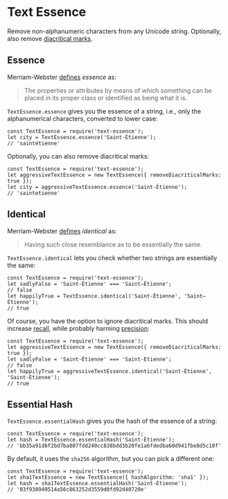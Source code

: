 # Text Essence

Remove non-alphanumeric characters from any Unicode string. Optionally, also remove [diacritical marks](https://en.wikipedia.org/wiki/Diacritic).

## Essence

Merriam-Webster [defines](https://www.merriam-webster.com/dictionary/essence) *essence* as:

> The properties or attributes by means of which something can be placed in its proper class or identified as being what it is.

`TextEssence.essence` gives you the essence of a string, i.e., only the alphanumerical characters, converted to lower case:

    const TextEssence = require('text-essence');
    let city = TextEssence.essence('Saint-Étienne');
    // 'saintétienne'

Optionally, you can also remove diacritical marks:

    const TextEssence = require('text-essence');
    let aggressiveTextEssence = new TextEssence({ removeDiacriticalMarks: true });
    let city = aggressiveTextEssence.essence('Saint-Étienne');
    // 'saintetienne'

## Identical

Merriam-Webster [defines](https://www.merriam-webster.com/dictionary/identical) *identical* as:

> Having such close resemblance as to be essentially the same.

`TextEssence.identical` lets you check whether two strings are essentially the same:

    const TextEssence = require('text-essence');
    let sadlyFalse = 'Saint-Étienne' === 'Saint–Étienne';
    // false
    let happilyTrue = TextEssence.identical('Saint-Étienne', 'Saint–Étienne');
    // true

Of course, you have the option to ignore diacritical marks. This should increase [recall](https://en.wikipedia.org/wiki/Precision_and_recall), while probably harming [precision](https://en.wikipedia.org/wiki/Precision_and_recall):

    const TextEssence = require('text-essence');
    let aggressiveTextEssence = new TextEssence({ removeDiacriticalMarks: true });
    let sadlyFalse = 'Saint-Étienne' === 'Saint-Etienne';
    // false
    let happilyTrue = aggressiveTextEssence.identical('Saint-Étienne', 'Saint-Etienne');
    // true

## Essential Hash

`TextEssence.essentialHash` gives you the hash of the essence of a string:

    const TextEssence = require('text-essence');
    let hash = TextEssence.essentialHash('Saint-Étienne');
    // 'bb35a91d6f2bd7ba807fdd240cc838bdd3b20fe1a6fdedba60d941fbe8d5c10f'

By default, it uses the `sha256` algorithm, but you can pick a different one:

    const TextEssence = require('text-essence');
    let sha1TextEssence = new TextEssence({ hashAlgorithm: 'sha1' });
    let hash = sha1TextEssence.essentialHash('Saint-Étienne');
    // '03f938949514a56c863252d3559d0fd92d40720e'
